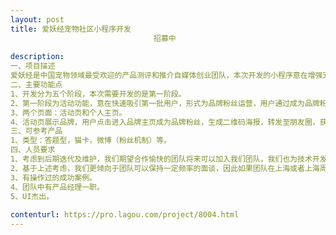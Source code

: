 ```yaml
---                
layout: post       
title: 爱妖经宠物社区小程序开发
                                招募中
           
description: 
一、项目描述
爱妖经是中国宠物领域最受欢迎的产品测评和推介自媒体创业团队，本次开发的小程序意在增强宠物品牌和用户之间的互动，并在后期迭代中增加内容社区和电商及社交的功能，为养宠用户提供更精准更高效的消费决策内容以及互动功能。
二、主要功能点
1、开发分为五个阶段，本次需要开发的是第一阶段。
2、第一阶段为活动功能，意在快速吸引第一批用户，形式为品牌粉丝运营，用户通过成为品牌粉丝分享二维码海报获得大额优惠券或者试用装，同时一定几率直接获得现金奖励形式。
3、两个页面：活动页和个人主页。
4、活动页展示品牌，用户点击进入品牌主页成为品牌粉丝，生成二维码海报，转发至朋友圈，获得大额优惠券（可直接用于购买产品）或试用装。此时品牌粉丝数增加，一定时间内，某品牌的热度（热度计算为粉丝数+粉丝助力数）最高，则该品牌粉丝瓜分所有设立好的奖金。
三、可参考产品
1、类型：答题型，猫卡，微博（粉丝机制）等。
四、人员要求
1、考虑到后期迭代及维护，我们期望合作愉快的团队将来可以加入我们团队，我们也为技术开发团队保留了一定的期权和丰厚的奖金，因此我们更希望人员方面是一个有丰富经验的工作室团队。
2、基于上述考虑，我们更倾向于团队可以保持一定频率的面谈，因此如果团队在上海或者上海周边则是更好的选项。
3、有操作过的成功案例。
4、团队中有产品经理一职。
5、UI杰出。
     
contenturl: https://pro.lagou.com/project/8004.html      
---                 
```

